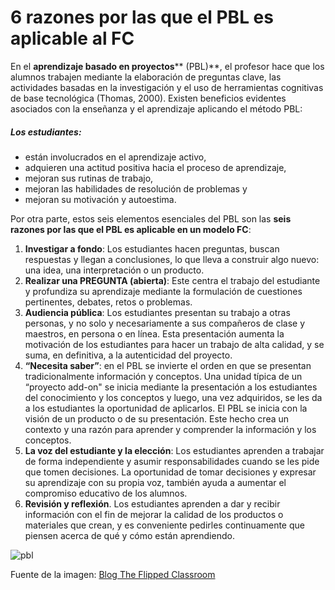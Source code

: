 # 6 razones por las que el PBL es aplicable al FC

En el **aprendizaje basado en proyectos**** (PBL)**, el profesor hace que los alumnos trabajen mediante la elaboración de preguntas clave, las actividades basadas en la investigación y el uso de herramientas cognitivas de base tecnológica (Thomas, 2000). Existen beneficios evidentes asociados con la enseñanza y el aprendizaje aplicando el método PBL:

##### Los estudiantes:

*   están involucrados en el aprendizaje activo,
*   adquieren una actitud positiva hacia el proceso de aprendizaje,
*   mejoran sus rutinas de trabajo,
*   mejoran las habilidades de resolución de problemas y
*   mejoran su motivación y autoestima.

Por otra parte, estos seis elementos esenciales del PBL son las **seis razones por las que el PBL es aplicable en un modelo FC**:

1.  **Investigar a fondo**: Los estudiantes hacen preguntas, buscan respuestas y llegan a conclusiones, lo que lleva a construir algo nuevo: una idea, una interpretación o un producto.
2.  **Realizar una PREGUNTA (abierta)**: Este centra el trabajo del estudiante y profundiza su aprendizaje mediante la formulación de cuestiones pertinentes, debates, retos o problemas.
3.  **Audiencia pública**: Los estudiantes presentan su trabajo a otras personas, y no solo y necesariamente a sus compañeros de clase y maestros, en persona o en línea. Esta presentación aumenta la motivación de los estudiantes para hacer un trabajo de alta calidad, y se suma, en definitiva, a la autenticidad del proyecto. 
4.  **“Necesita saber”**: en el PBL se invierte el orden en que se presentan tradicionalmente información y conceptos. Una unidad típica de un “proyecto add-on" se inicia mediante la presentación a los estudiantes del conocimiento y los conceptos y luego, una vez adquiridos, se les da a los estudiantes la oportunidad de aplicarlos. El PBL se inicia con la visión de un producto o de su presentación. Este hecho crea un contexto y una razón para aprender y comprender la información y los conceptos.
5.  **La voz del estudiante y la elección**: Los estudiantes aprenden a trabajar de forma independiente y asumir responsabilidades cuando se les pide que tomen decisiones. La oportunidad de tomar decisiones y expresar su aprendizaje con su propia voz, también ayuda a aumentar el compromiso educativo de los alumnos.
6.  **Revisión y reflexión**. Los estudiantes aprenden a dar y recibir información con el fin de mejorar la calidad de los productos o materiales que crean, y es conveniente pedirles continuamente que piensen acerca de qué y cómo están aprendiendo.

![pbl](https://user-images.githubusercontent.com/16664187/228075010-8b6746d2-ab2f-4d08-adfd-d44bb3f1d36a.jpg)

Fuente de la imagen: [Blog The Flipped Classroom](http://www.theflippedclassroom.es/un-grafico-sobre-aprendizaje-basado-en-proyectos/)
